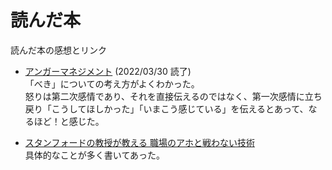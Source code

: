 # 読んだ本

読んだ本の感想とリンク

* [アンガーマネジメント](https://www.amazon.co.jp/%E3%82%A2%E3%83%B3%E3%82%AC%E3%83%BC%E3%83%9E%E3%83%8D%E3%82%B8%E3%83%A1%E3%83%B3%E3%83%88-%E6%97%A5%E7%B5%8C%E6%96%87%E5%BA%AB-%E6%88%B8%E7%94%B0-%E4%B9%85%E5%AE%9F/dp/4532114209) (2022/03/30 読了)   
「べき」についての考え方がよくわかった。  
怒りは第二次感情であり、それを直接伝えるのではなく、第一次感情に立ち戻り「こうしてほしかった」「いまこう感じている」を伝えるとあって、なるほど！と感じた。

* [スタンフォードの教授が教える 職場のアホと戦わない技術](https://www.amazon.co.jp/%E3%82%B9%E3%82%BF%E3%83%B3%E3%83%95%E3%82%A9%E3%83%BC%E3%83%89%E3%81%AE%E6%95%99%E6%8E%88%E3%81%8C%E6%95%99%E3%81%88%E3%82%8B-%E8%81%B7%E5%A0%B4%E3%81%AE%E3%82%A2%E3%83%9B%E3%81%A8%E6%88%A6%E3%82%8F%E3%81%AA%E3%81%84%E6%8A%80%E8%A1%93-%E3%83%AD%E3%83%90%E3%83%BC%E3%83%88%E3%83%BBI%E3%83%BB%E3%82%B5%E3%83%83%E3%83%88%E3%83%B3/dp/4797396156)  
具体的なことが多く書いてあった。
